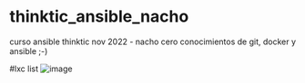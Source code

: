 # thinktic_ansible_nacho
curso ansible thinktic nov 2022 - nacho
cero conocimientos de git, docker y ansible ;-)

#lxc list
![image](https://user-images.githubusercontent.com/90699821/205459032-e8fef946-b293-49fa-90fa-19234b68d5bd.png)

